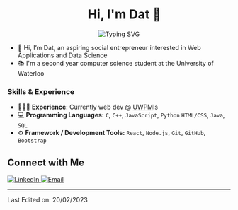 <div id="user-content-toc" align="center">
  <ul>
    <summary><h1 align="center"> Hi,  I'm Dat 👋 </h1></summary>
  </ul>
</div>
<p align="center">
	<img src="https://readme-typing-svg.demolab.com? font=Fira+Code&pause=1000&width=435&lines=Self-Taught+Full+Stack+Developer;UWaterloo+Computer+Science+Student" alt="Typing SVG" />
</p>

- 👋 Hi, I’m Dat, an aspiring social entrepreneur interested in Web Applications and Data Science
- 📚 I'm a second year computer science student at the University of Waterloo

### Skills & Experience
- 👨🏻‍💻 **Experience**: Currently web dev @ <a href="https://uwpm.club/">UWPM</a>ls
- 💻 **Programming Languages:** `C`, `C++`, `JavaScript`, `Python`  `HTML/CSS`, `Java`, `SQL`
- ⚙️ **Framework / Development Tools:** `React`, `Node.js`, `Git`, `GitHub`, `Bootstrap`
  
<h2> Connect with Me </h2>
   <a href="https://www.linkedin.com/in/datbui246/" target="_blank">
    <img alt="LinkedIn" src="https://img.shields.io/badge/LinkedIn-0077B5?style=for-the-badge&logo=linkedin&logoColor=white">
  </a>   
     <a href="dhqbui@uwaterloo.ca" target="_blank">
    <img alt="Email" src="https://img.shields.io/badge/Gmail-D14836?style=for-the-badge&logo=gmail&logoColor=white">
  </a>    
  <br/>
  
----------------------------------------------------------------------

Last Edited on: 20/02/2023